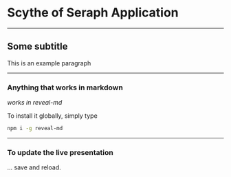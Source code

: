 # Scythe of Seraph Application

---

## Some subtitle

This is an example paragraph

----

### Anything that works in markdown

*works in reveal-md*

To install it globally, simply type

```bash
npm i -g reveal-md
```

----

### To update the live presentation

... save and reload.